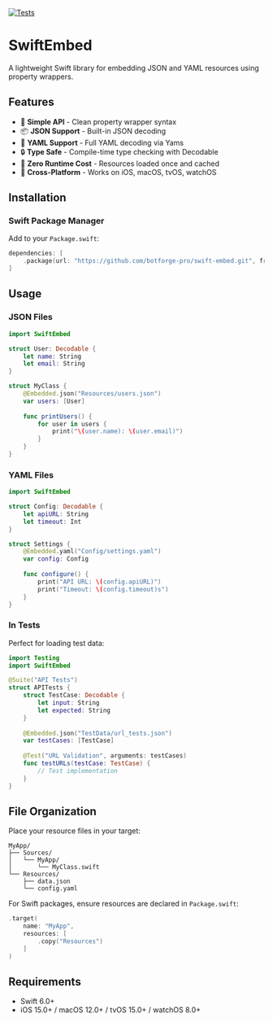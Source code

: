 [![Tests](https://github.com/botforge-pro/swift-embed/actions/workflows/tests.yml/badge.svg)](https://github.com/botforge-pro/swift-embed/actions/workflows/tests.yml)

# SwiftEmbed

A lightweight Swift library for embedding JSON and YAML resources using property wrappers.

## Features

- 🎯 **Simple API** - Clean property wrapper syntax
- 📦 **JSON Support** - Built-in JSON decoding
- 📝 **YAML Support** - Full YAML decoding via Yams
- 🔒 **Type Safe** - Compile-time type checking with Decodable
- 🚀 **Zero Runtime Cost** - Resources loaded once and cached
- 📱 **Cross-Platform** - Works on iOS, macOS, tvOS, watchOS

## Installation

### Swift Package Manager

Add to your `Package.swift`:

```swift
dependencies: [
    .package(url: "https://github.com/botforge-pro/swift-embed.git", from: "1.0.0")
]
```

## Usage

### JSON Files

```swift
import SwiftEmbed

struct User: Decodable {
    let name: String
    let email: String
}

struct MyClass {
    @Embedded.json("Resources/users.json")
    var users: [User]
    
    func printUsers() {
        for user in users {
            print("\(user.name): \(user.email)")
        }
    }
}
```

### YAML Files

```swift
import SwiftEmbed

struct Config: Decodable {
    let apiURL: String
    let timeout: Int
}

struct Settings {
    @Embedded.yaml("Config/settings.yaml")
    var config: Config
    
    func configure() {
        print("API URL: \(config.apiURL)")
        print("Timeout: \(config.timeout)s")
    }
}
```

### In Tests

Perfect for loading test data:

```swift
import Testing
import SwiftEmbed

@Suite("API Tests")
struct APITests {
    struct TestCase: Decodable {
        let input: String
        let expected: String
    }
    
    @Embedded.json("TestData/url_tests.json")
    var testCases: [TestCase]
    
    @Test("URL Validation", arguments: testCases)
    func testURLs(testCase: TestCase) {
        // Test implementation
    }
}
```

## File Organization

Place your resource files in your target:

```
MyApp/
├── Sources/
│   └── MyApp/
│       └── MyClass.swift
└── Resources/
    ├── data.json
    └── config.yaml
```

For Swift packages, ensure resources are declared in `Package.swift`:

```swift
.target(
    name: "MyApp",
    resources: [
        .copy("Resources")
    ]
)
```

## Requirements

- Swift 6.0+
- iOS 15.0+ / macOS 12.0+ / tvOS 15.0+ / watchOS 8.0+
